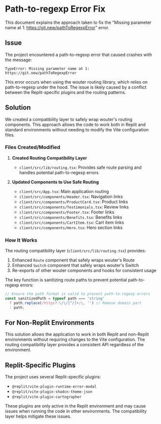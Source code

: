 # Path-to-regexp Error Fix

This document explains the approach taken to fix the "Missing parameter name at 1: https://git.new/pathToRegexpError" error.

## Issue

The project encountered a path-to-regexp error that caused crashes with the message:
```
TypeError: Missing parameter name at 1: https://git.new/pathToRegexpError
```

This error occurs when using the wouter routing library, which relies on path-to-regexp under the hood. The issue is likely caused by a conflict between the Replit-specific plugins and the routing patterns.

## Solution

We created a compatibility layer to safely wrap wouter's routing components. This approach allows the code to work both in Replit and standard environments without needing to modify the Vite configuration files.

### Files Created/Modified

1. **Created Routing Compatibility Layer**
   - `client/src/lib/routing.tsx`: Provides safe route parsing and handles potential path-to-regexp errors

2. **Updated Components to Use Safe Routing**
   - `client/src/App.tsx`: Main application routing
   - `client/src/components/Header.tsx`: Navigation links
   - `client/src/components/ProductCard.tsx`: Product links
   - `client/src/components/Testimonials.tsx`: Review links
   - `client/src/components/Footer.tsx`: Footer links
   - `client/src/components/Benefits.tsx`: Benefits links
   - `client/src/components/CartItem.tsx`: Cart item links
   - `client/src/components/Hero.tsx`: Hero section links

### How It Works

The routing compatibility layer (`client/src/lib/routing.tsx`) provides:

1. Enhanced `Route` component that safely wraps wouter's Route
2. Enhanced `Switch` component that safely wraps wouter's Switch
3. Re-exports of other wouter components and hooks for consistent usage

The key function is sanitizing route paths to prevent potential path-to-regexp errors:

```typescript
// Ensure the path format is valid to prevent path-to-regexp errors
const sanitizedPath = typeof path === 'string' 
  ? path.replace(/https?:\/\/[^/]+/i, '') // Remove domain part
  : path;
```

## For Non-Replit Environments

This solution allows the application to work in both Replit and non-Replit environments without requiring changes to the Vite configuration. The routing compatibility layer provides a consistent API regardless of the environment.

## Replit-Specific Plugins

The project uses several Replit-specific plugins:
- `@replit/vite-plugin-runtime-error-modal`
- `@replit/vite-plugin-shadcn-theme-json`
- `@replit/vite-plugin-cartographer`

These plugins are only active in the Replit environment and may cause issues when running the code in other environments. The compatibility layer helps mitigate these issues.
